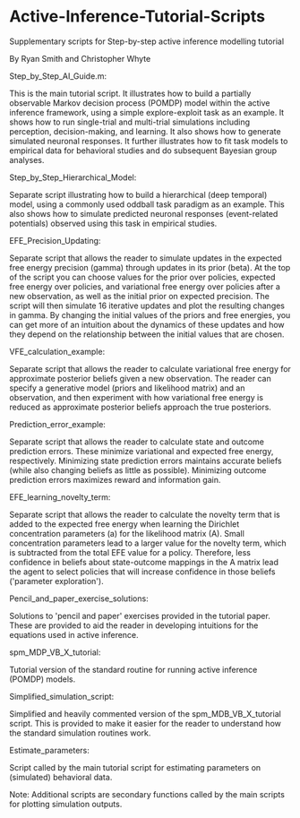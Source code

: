 # Active-Inference-Tutorial-Scripts

Supplementary scripts for Step-by-step active inference modelling tutorial

By Ryan Smith and Christopher Whyte

Step_by_Step_AI_Guide.m: 

This is the main tutorial script. It illustrates how to build a partially observable Markov decision process (POMDP) model within the active inference framework, using  a simple explore-exploit task as an example. It shows how to run single-trial and multi-trial simulations including perception, decision-making, and learning. It also shows how to generate simulated neuronal responses. It further illustrates how to fit task models to empirical data for behavioral studies and do subsequent Bayesian group analyses.

Step_by_Step_Hierarchical_Model:

Separate script illustrating how to build a hierarchical (deep temporal) model, using a commonly used oddball task paradigm as an example. This also shows how to simulate predicted neuronal responses (event-related potentials) observed using this task in empirical studies.

EFE_Precision_Updating:

Separate script that allows the reader to simulate updates in the expected free energy precision (gamma) through updates in its prior (beta). At the top of the script you can choose values for the prior over policies, expected free energy over policies, and variational free energy over policies after a new observation, as well as the initial prior on expected precision. The script will then simulate 16 iterative updates and plot the resulting changes in gamma. By changing the initial values of the priors and free energies, you can get more of an intuition about the dynamics of these updates and how they depend on the relationship between the initial values that are chosen.

VFE_calculation_example:

Separate script that allows the reader to calculate variational free energy for approximate posterior beliefs given a new observation. The reader can specify a generative model (priors and likelihood matrix) and an observation, and then experiment with how variational free energy is reduced as approximate posterior beliefs approach the true posteriors.

Prediction_error_example:

Separate script that allows the reader to calculate state and outcome prediction errors. These minimize variational and expected free energy, respectively. Minimizing state prediction errors maintains accurate beliefs (while also changing beliefs as little as possible). Minimizing outcome prediction errors maximizes reward and information gain.

EFE_learning_novelty_term:

Separate script that allows the reader to calculate the novelty term that is added to the expected free energy when learning the Dirichlet concentration parameters (a) for the likelihood matrix (A). Small concentration parameters lead to a larger value for the novelty term, which is subtracted from the total EFE value for a policy. Therefore, less confidence in beliefs about state-outcome mappings in the A matrix lead the agent to select policies that will increase confidence in those beliefs ('parameter exploration').

Pencil_and_paper_exercise_solutions:

Solutions to 'pencil and paper' exercises provided in the tutorial paper. These are provided to aid the reader in developing intuitions for the equations used in active inference.

spm_MDP_VB_X_tutorial:

Tutorial version of the standard routine for running active inference (POMDP) models.

Simplified_simulation_script:

Simplified and heavily commented version of the spm_MDB_VB_X_tutorial script. This is provided to make it easier for the reader to understand how the standard simulation routines work.

Estimate_parameters: 

Script called by the main tutorial script for estimating parameters on (simulated) behavioral data.

Note: Additional scripts are secondary functions called by the main scripts for plotting simulation outputs.

